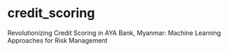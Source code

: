 # credit_scoring
Revolutionizing Credit Scoring in AYA Bank, Myanmar: Machine Learning Approaches for Risk Management
